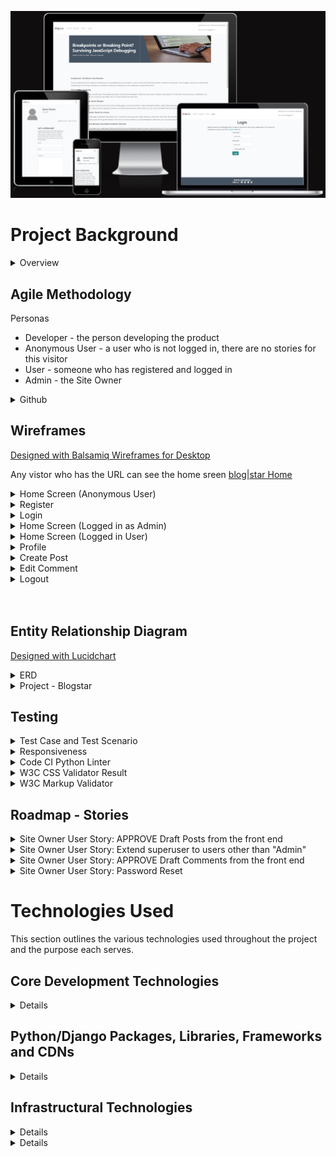 ![alt text](.ReadMe_Docs/images/am-i-responsive.png)

# Project Background

<details>

<summary>Overview</summary>

- This Django web development project is an extension of Code Institute, "I Think Therefore I Blog". 
- Unfortunately, for 95% of my development time, I confused, create a custom *model* with creating a custom *app*.  So at the 12<sup>th</sup> hour, I had to create a custom model: **Category**.  I integrated this into the masthead of each post and made it a mandatory dropdown selection for all posts.

- To demonstrate frontend CRUD I extended the Comment Edit/Delete to User Posts.  
- The original concept was to create Posts on the backend and allow registered users to create and delete comments on the frontend.  These comments were subject to approval of the site owner.  
- I have given the User the ability to have a Profile Page so they can add/change their Profile Picture, their Username, Email, First Name and Last Name.
	- This required me to add signals.py in the users app.  users.models.profile is a ManyToMany table and connects the django model User to the Cloudinary model CloudinaryField.  When the user adds a picture to their profile, the signal makes an entry in Profile.  Otherwise, when a user changed their profile picture, the Admin would have to connect their picture to their profile manually.

- Their Profile Page consolidates the Posts that they liked and gives them ability to Edit/Delete the comments that they've submitted and UNLIKE Liked Posts
- Users can also submit a Post of their own, making it more community driven
- I have also included a Category feature which allows Users to categorise their Posts.  This feature needs further development in order to produce more meaniingful reports or summaries
- From an Admin perspective, when the Admin is logged in, they have the ability to use a URL to login to djangos Admin feature.  The Admin retains full control over User Comments and User Posts as they need to be Approved by Admin before User contributions are published on the site for visitors and other Users.  Likes are not controlled by the Admin

## Personas:
1. Anonymous - Not Registerd or Registered but not Logged In
1. User - Registered AND Logged In
1. django superuser - Registered AND Logged In as Admin with password ![alt text](.ReadMe_Docs/images/image-4.png)

## Original Persona Capabilities
1. Anonymous people can: 
    - Read the site 
    - Register
    - Collaborate

1. User:
- In addition to the Anonymous capabilities they can:
    1. Login
    1. Logout
    1. Like/Unlike a Post
    1. Edit/Delete their own Comment(s)

3. django superuser (Admin):
- In addition to the User capabilities they can:
    1. Use django backend /admin

## New Persona Capabilities
1. Anonymous: 
    1. no changes

1. User:
- I added a CREATE page and a PROFILE page.
    - In the CREATE page, Users can:
    - Create a post with a Title*, Category*, Image, Content* and Excerpt 
    - Upon submittal of a post they get a "Post created!" success message and are redirected to the post_detail of the post they created.
    - The post is written to the Post Model with the username, slug, and status of *draft*.  Just like the original, the Admin must approve it so that he retains control of the content of the site while allowing Users the opportunity for greater participation.  
    - Once a Post is PUBLISHED, the User who created it can no longer Like, instead they can Delete/Edit their post  
    - In the Profile page users can now:
        1. Create/Update their: Username, Email, FirstName, LastName and profile picture
        1. View a list of Posts that they have Liked and can Unlike
        1. Update/Delete/View a list of Posts that they have submitted for approval
        1. Update/Delete/View a list of Posts that have been approved
        1. Update/Delete/View a list of Comments that they have submitted for approval
        1. Update/Delete/View a list of Comments that have been approved        
3. django superuser (Admin):
    - The django create superuser is: Admin and the password is: ![alt text](.ReadMe_Docs/images/image-4.png)
        1. For some of the features of the site you ***MUST*** login as Admin
            - I added an ADMIN link that brings you to /admin.
            - I wanted to add an APPROVE button to unapproved posts so that when logged in as Admin, posts could be approved on the frontend - a feature for the future!

</details>


## Agile Methodology

<summary>Personas</summary> 

- Developer - the person developing the product
- Anonymous User - a user who is not logged in, there are no stories for this visitor
- User - someone who has registered and logged in
- Admin - the Site Owner

</details>

<details>
<summary>Github</summary> 
Github was used for Planning, Recording and Sharing of all aspects of the project:

The [Project Elements:](https://github.com/users/DMASCoreDeclan/projects/20)
- [Code Repository](https://github.com/DMASCoreDeclan/PRD-PP4-Blog)
- [Version Control](https://github.com/DMASCoreDeclan/PRD-PP4-Blog) was used for version control of the code.  Regular [commits](https://github.com/DMASCoreDeclan/PRD-PP4-Blog/commits/main/) were created.  Where possible each commit was isolated to either a specific Issue but may have occassionally also included a minor change to some other part of the code
- [Milestones](https://github.com/users/DMASCoreDeclan/projects/20/views/3)
- [User Stories](https://github.com/users/DMASCoreDeclan/projects/20/views/10)
- [Kanban](https://github.com/users/DMASCoreDeclan/projects/20)
- [Labels](https://github.com/DMASCoreDeclan/PRD-PP4-Blog/labels)
- [Sizing](https://github.com/users/DMASCoreDeclan/projects/20/settings/fields/72230614) User Stories were sized using T-shirt sizing (XS, S, M, L, XL) 
- [MoSCow](https://github.com/users/DMASCoreDeclan/projects/20/views/7) Priorities are based on the MoSCoW method (Must have, Should have, Could have, Won't have)
</details>
</details>



## Wireframes
[Designed with Balsamiq Wireframes for Desktop](https://balsamiq.com/wireframes/desktop/)

Any vistor who has the URL can see the home sreen [blog|star Home](https://blogstar-fa4e79f10910.herokuapp.com/)

  <details>
  <summary>Home Screen (Anonymous User)</summary>  <img src=".ReadMe_Docs/images/wireframes/home-page.png">
  </details>

  <details>
  <summary>Register</summary>  <img src=".ReadMe_Docs/images/wireframes/register.png">
  </details>

  <details>
  <summary>Login</summary>  <img src=".ReadMe_Docs/images/wireframes/login.png">
  </details>

  <details>
  <summary> Home Screen (Logged in as Admin)</summary>  <img src=".ReadMe_Docs/images/wireframes/home-of-logged-in-admin.png">
  </details>

  <details>
  <summary> Home Screen (Logged in User)</summary>  <img src=".ReadMe_Docs/images/wireframes/home-of-logged-in-user.png">
  </details>

  <details>
  <summary>Profile</summary>  <img src=".ReadMe_Docs/images/wireframes/profile.png">
  </details>

  <details>
  <summary>Create Post</summary>  <img src=".ReadMe_Docs/images/wireframes/create.png">
  </details>

  <details>
  <summary>Edit Comment</summary>  <img src=".ReadMe_Docs/images/wireframes/edit-comment.png">
  </details>

  <details>
  <summary>Logout</summary>  <img src=".ReadMe_Docs/images/wireframes/logout.png">
  </details>

<br>
<br>

</details>
 
## Entity Relationship Diagram
[Designed with Lucidchart](https://www.lucidchart.com/pages/)

<details>
<summary>ERD</summary>  <img src=".ReadMe_Docs/images/pp4-erd.png">
</details>

<details>
<summary>Project - Blogstar</summary>

Blogstar is the django Project.  By default it uses SQLite but we're using PostgreSQL instead.

There are three apps within the project:

1. blog
1. about
1. users
1. external apps

<details>
<summary>App - blog</summary>

- `blog` models: `Post`, `Comment` and `Category`
- `blog` forms: `CommentForm`, `CategoryForm` and `PostForm`
- `blog` views: `PostList`, `PostLike`, `PostCreate`, 
- `blog` pages: `index.html`, `post_detail.html`, `edit_comment.html` and `post_create.html`

</details>

<details>
<summary>App - about</summary>

- `about` models:  `About` and `CollaborateRequest`
- `about` forms: `CollaborateForm`
- `about` views: `about_me`
- `about` pages: `about.html`

</details>

<details>
<summary>App - users</summary>

- `users` models: `Profile`.
- `users` forms: `UserRegisterForm`, `UserUpdateForm` and `ProfileUpdateForm`
- `users` views: `register`, `profile`, `comment_delete`, `register`, `register`, `register`, `register`
- `users` pages: ``

</details>

<details>
<summary>external - alauth, cloudinary </summary>

- There is one model in `users` called `Profile`.

</details>

</details>

<!-- </details> -->

## Testing

<details>

<summary>Test Case and Test Scenario</summary>

- All testing is manual.
- I logged into every URL and every Form as an Anonymous User, a User and as Admin.  After each action, I checked the console, and where appropriate, I checked the databae in /admin, to ensure the backend did as expected.  
- I performed [Test Case and Test Scenario testing](https://github.com/DMASCoreDeclan/PRD-PP4-Blog/tree/main/.ReadMe_Docs/BUG_REPORT.md) tests on Chrome.
- All bugs were [recorded](https://github.com/DMASCoreDeclan/PRD-PP4-Blog/tree/main/.ReadMe_Docs/BUG_REPORT.md) but divided into two types: 
	1. **Easy** to fix, misspellings or obvious ommissions, in .html/.py/.js/.css.  These were recorded, fixed on the fly and captured in a dedicated commit
	1. **Substantial** and may or may not be fixed.  These have a [Bug Issue in Github](https://github.com/users/DMASCoreDeclan/projects/20/views/13)

</details>


<details>

<summary>Responsiveness</summary>
- The website was viewed on a variety of devices such as Desktop, Laptop, iPhone 8, iPhone 11, iPad, and Androids to ensure responsiveness on various screen sizes. The website performed as intended. The responsive design was also checked using Chrome developer tools across multiple devices with structural integrity holding for the various sizes.

- [Am I responsive](https://ui.dev/amiresponsive?url=https://8000-dmascoredecl-prdpp4blog-8pcr8te1zt6.ws-eu108.gitpod.io/)
- [Responsinator](http://www.responsinator.com/?url=https%3A%2F%2F8000-dmascoredecl-prdpp4blog-8pcr8te1zt6.ws-eu108.gitpod.io%2F)

</details>


<details>

<summary>Code CI Python Linter</summary>


- [users.views.py ](https://github.com/DMASCoreDeclan/PRD-PP4-Blog/blob/main/.ReadMe_Docs/images/python-linter-for-user%20views.png)
- [blog.views.py ](https://github.com/DMASCoreDeclan/PRD-PP4-Blog/tree/main/.ReadMe_Docs/images/python-linter-for-blog-views.png)
- [about.views.py ](https://github.com/DMASCoreDeclan/PRD-PP4-Blog/tree/main/.ReadMe_Docs/images/python-linter-for-settings.png) - I'm not fixing these, these are django inserted
- [users.views.py ](https://github.com/DMASCoreDeclan/PRD-PP4-Blog/tree/main/.ReadMe_Docs/images/python-linter-for-about-views.png)

</details>


<details>

<summary>W3C CSS Validator Result</summary>

No errors were returned when passing through the official W3C CSS Validator [W3C CSS Validator Results](https://jigsaw.w3.org/css-validator/validator?uri=https%3A%2F%2Fblogstar-fa4e79f10910.herokuapp.com%2F&profile=css3svg&usermedium=all&warning=1&vextwarning=&lang=en)

![alt text](image.png)
</details>


<details>

<summary>W3C Markup Validator</summary>
No errors were returned when passing through the official W3C Markup Validator [W3C Validator Results]

</details>


## Roadmap - Stories

<details>
<summary>Site Owner User Story: APPROVE Draft Posts from the front end</summary>

[Site Owner User Story: APPROVE Draft Posts from the front end](https://github.com/DMASCoreDeclan/PRD-PP4-Blog/issues/37)

</details>

<details>
<summary>Site Owner User Story: Extend superuser to users other than "Admin"</summary>

[Site Owner User Story: Extend superuser to users other than "Admin"](https://github.com/DMASCoreDeclan/PRD-PP4-Blog/issues/38)

</details>

<details>
<summary>Site Owner User Story: APPROVE Draft Comments from the front end</summary>

[Site Owner User Story: APPROVE Draft Comments from the front end](https://github.com/DMASCoreDeclan/PRD-PP4-Blog/issues/39)

</details>

<details>
<summary>Site Owner User Story: Password Reset</summary>

[Site Owner User Story: Password Reset](https://github.com/DMASCoreDeclan/PRD-PP4-Blog/issues/40)

</details>

# Technologies Used

This section outlines the various technologies used throughout the project and the purpose each serves.

## Core Development Technologies

<details>

- [Django](https://www.djangoproject.com/) used as a full-stack framwork for developing the app.
- [JavaScript](https://www.ecma-international.org/publications-and-standards/standards/ecma-262/) used for client-side interaction and validation.
- [HTML](https://html.spec.whatwg.org/)/[CSS](https://www.w3.org/Style/CSS/Overview.en.html) + [Django Template Language](https://docs.djangoproject.com/en/4.2/ref/templates/language/) used for building out site pages.

</details>

## Python/Django Packages, Libraries, Frameworks and CDNs

<details>

- [cloudinary](https://pypi.org/project/django-cloudinary-storage/) - Django Cloudinary Storage is a Django package that facilitates integration with Cloudinary by implementing Django Storage API. You can use Cloudinary for both media and static file
- [crispy-bootstrap5](https://django-crispy-forms.readthedocs.io/en/latest/) - Django-crispy-forms provides you with a |crispy filter and {% crispy %} tag that will let you control the rendering behavior of your Django forms in a very elegant and DRY way
- [dj-database-url](https://pypi.org/project/dj-database-url/) - This simple Django utility allows you to utilize the 12factor inspired DATABASE_URL environment variable to configure your Django application.
- [dj3-cloudinary-storage](https://pypi.org/project/dj3-cloudinary-storage/) - Django Cloudinary Storage is a Django package that facilitates integration with Cloudinary by implementing Django Storage API
- [django-allauth](https://docs.allauth.org/en/latest/) - A fully integrated Django authentication app that allows for both local and social authentication, with flows that just work, beautifully!
- [django-crispy-forms](https://django-crispy-forms.readthedocs.io/en/latest/) - Django-crispy-forms provides you with a |crispy filter and {% crispy %} tag that will let you control the rendering behavior of your Django forms in a very elegant and DRY way
- [django-summernote](https://pypi.org/project/django-summernote/) - Summernote is a JavaScript library that helps you create WYSIWYG editors online.
- [gunicorn](https://gunicorn.org/) - Gunicorn 'Green Unicorn' is a Python WSGI HTTP Server for UNIX
- [oauthlib](https://pypi.org/project/oauthlib/) - A generic, spec-compliant, thorough implementation of the OAuth request-signing logic
- [psycopg2](https://pypi.org/project/psycopg2/) - Psycopg is the most popular PostgreSQL database adapter for the Python programming language
- [PyJWT](https://pyjwt.readthedocs.io/) - Python library which allows you to encode and decode JSON Web Tokens (JWT)
- [FavIcon](https://favicon.io/) - Quickly generate your favicon from text, image, or choose from hundreds of emoji
- [Google Fonts](https://fonts.google.com/) - High-quality google fonts to use on your web site.
- [Font Awesome](https://fontawesome.com/) - Font Awesome is the Internet's icon library and toolkit, used by millions of designers, developers, and content creators
- [Bootstrap 5](https://getbootstrap.com/docs/5.0/getting-started/introduction/) - Get started with Bootstrap, the world’s most popular framework for building responsive, mobile-first sites
- [Tables Generator](https://www.tablesgenerator.com/markdown_tables) - [About](https://www.tablesgenerator.com/about)


</details>

## Infrastructural Technologies

<details>

- [PostgreSQL](https://www.postgresql.org/docs/12/) Current version provided by [Code Institute PostgresSQL](https://dbs.ci-dbs.net//)   (Originally on [ElephantSQL](https://www.elephantsql.com/) until v12 became unavailable.)  
- [Heroku](https://www.heroku.com/) - used for hosting the application.
- [Cloudinary](https://cloudinary.com/) - used for storing static files and media files.

</details>



<details>

# Table of Contents
- [Project Background](#Project-Background)
    - [👀 Overview](#-overview)
- [🔁 Process](#-process)
    - [❓ Problem Statement:](#-problem-statement)
    - [🔎 Research](#-research)
    - [🎨 Design](#-design)
    - [👨‍💻 Development](#-development)
      - [📈 Link to the GitHub Project board](#-link-to-the-github-project-board)
      - [👤 User Stories](#-user-stories)
    - [🧮 Data Models](#-data-models)
-
- [🛣️ Roadmap](#️-roadmap)
- [🪲 Bugs](#-bugs)
- [⚙️ Technologies Used](#️-technologies-used)
  - [💾 Core Development Technologies](#-core-development-technologies)
  - [📚 Libraries, Frameworks and Packages](#-libraries-frameworks-and-packages)
  - [🐍 Python/Django Packages](#-pythondjango-packages)
  - [🖥️ Infrastructural Technologies](#️-infrastructural-technologies)
- [🧪 Testing](#-testing)
  - [🤖 Automatic Testing](#-automatic-testing)
  - [⚒️ Manual Testing](#️-manual-testing)
    - [🛰️ Overview](#️-overview)
    - [🧪 General Testing](#-general-testing)
    - [🏠 Homepage \& Search Testing](#-homepage--search-testing)
    - [✈️ Flight Search Results Testing](#️-flight-search-results-testing)
    - [💵 Payment \& Confirmation Testing](#-payment--confirmation-testing)
    - [🔒 Authorisation Testing](#-authorisation-testing)
    - [🚦 Lighthouse Testing](#-lighthouse-testing)
    - [📱 Responsiveness Testing](#-responsiveness-testing)
    - [✅ Code Validation](#-code-validation)
- [🖥️ Deployment](#️-deployment)
  - [📦 Local Deployment](#-local-deployment)
  - [💜 Heroku Deployment](#-heroku-deployment)
  - [📐 Environment Variables](#-environment-variables)
- [👋 Credits](#-credits)


# 🔁 Process

- The development process was carried out using an Agile methodology with a focus on iterative development and continuous improvement.
- The project was managed using GitHub Project boards with user stories and tasks.  [GitHub Project](https://github.com/users/DMASCoreDeclan/projects/20/views/1)
- .

####  

####  User Stories [GitHub User board](https://github.com/users/DMASCoreDeclan/projects/20/views/10)

<details>
I divided the User Stories into 3 types

- Developer Stories - Developer prerequistes in order for the django to run ie Heroku, ElephandSQL and Github
- Site Owner Stories - The underlying features that the Site Owner wanted
- User Stories - The User Experience of the site





### 🧮 Data Models

<details>

The data models for the project are shown below:

![Database schema](/readme/dbdiagram.png)

- Users app:
  - `User` - custom user model which extends the Django `AbstractUser` model. Default username field is replaced with email field.

<br>

- Core app:
  - `Flight` - represents a flight. Contains origin, destination, outbound date, flight number, aircraft, departure time, arrival time and price.
  - `Booking` - represents a booking. Contains user, trip email, flight(s), fare(s), booking reference number, booking date, total price and status.
  - `Passenger` - represents Passengers associated with a Booking. Contains first name, last name and Booking id.
  - `Airport` - represents an airport. Contains name, IATA code, locality, region and country.
  - `Aircraft` - represents aircraft flow for a given flight. Contains aircraft model/type, identification and number of seats. Note: The Aircraft model was originally implemented with the intention of using it to implement seat selection functionality and options for seating and fares configurations. However, this was not implemented due to time constraints and potential for scope creep.

<br>

- Blog app:
  - `BlogPost` - represents a blog post. Contains title, image, content, date created and content rendered which is required to render content created with a Markdown field. The Markdown field was added to the admin panel to allow for content formatting/styling.

<br>

</details>

---
- The Checkout page shows the Order Summary and the Payment Details form.
- The Order Summary is populated with the flight and fare information stored in session storage.
- For the purposes of this project, the Payment Details form is a mockup and does not process any payments. The form is lightly validated on the front-end using the Payform library with some minor modification to allow for dummy card data to be entered.

<details>
<summary>Checkout page</summary>

![Screenshot of Checkout page](/readme/checkout.jpeg)

</details>
</details>

### ✅ Confirmation

<details>

- The Confirmation page shows the user's booking reference number and a confirmation message.
- A CTA button is shown which allows the user to view their bookings.

<details>
<summary>Confirmation page</summary>

![Screenshot of Confirmation page](/readme/confirmation.jpeg)

</details>
</details>

### 📜 Bookings

<details>

- The Bookings page shows a list of the user's bookings.
- An Edit button is shown for each booking which allows the user to edit the booking's passengers.
- The Booking detail page shows the booking's details and the passenger details.

<details>
<summary>Bookings page</summary>

![Screenshot of Bookings page](/readme/bookings.jpeg)

</details>
</details>

#### ❌ Cancel Booking

<details>

- The user can cancel a booking by clicking the "Cancel Booking" button on the Booking detail page.
- This deletes the booking from the database by sending an AJAX request to the server and redirects the user to the Bookings page.
  A confirmation dialog is shown to the user to confirm that they want to cancel the booking.

<details>
<summary>Cancel Booking</summary>

![Screenshot of Cancel Booking](/readme/booking-cancel.jpeg)

</details>
</details>

#### 👥 Edit Passengers

<details>

- The user can edit a booking's passengers by clicking the "Edit Passengers" button on the Booking detail page.
- This sends an AJAX request (via htmx) to the server and loads the Passengers form with the booking's passenger data pre-populated.
- The user can then edit the passenger data and submit the form to update the booking's passenger data, or cancel the edit and return to the Booking detail page.

</details>

### 🌐 Blog

<details>

- The Blog is basic in design and is not a focus of this project.
- The Blog page shows a list of blog posts which were generated using the ChatGPT.
- The Blog detail page shows the blog post's title, image and content.
- New blog posts can be added via the Django Admin dashboard.

<details>
<summary>Blog page</summary>

![Screenshot of Blog page](/readme/blog.jpeg)

</details>
</details>

### 🤔 About

<details>

- The About page shows a brief description of the project and the technologies used.

<details>
<summary>About page</summary>

![Screenshot of About page](/readme/about.jpeg)

</details>
</details>

---

<br>
<br>
<br>



---

<br>
<br>
<br>

# 🪲 Bugs

<details>

1. When styling the flight search result cards, there was some difficulty in adding a transition to animate the expansion of the card when clicked, to show the fares. It was found that it is not possible to transition from `display:hidden`, nor is it possible to transition from `height:0` to `height:auto`. A workaround was implemented by setting `max-height:0` with `overflow:hidden` then using JavaScript to add `max-height:100rem` (or any other large value) along with `transition:all` to animate the card expansion and collapse.
2. The "alternate date selector" on the flight results page works by sending an AJAX request (via htmx) when an alternate date is clicked, and responding with HTML with the new flight data for the given date. When the new HTML is loaded from the response, the click event listeners need to be re-attached to the new flight card elements so that they expand when clicked, to show the fares. However, when initially trying to implement this re-attachment, an issue arose where the flight cards would not expand every second time an alternate date was selected. Following some troubleshooting, it was found that the click event listeners were compounding, thus negating each other (i.e. as if a user clicked the card twice in rapid succession). Using `console.log` and Chrome Dev Tools for debugging enabled me to see which events were firing so that the issue could be identified and solved by defining the click handler function outside of the event listner function. [Relevant Stack Overflow thread.](https://stackoverflow.com/questions/41720943/rebind-javascript-events-and-addeventlistener-fires-twice)
3. The `Flight`s table contains 90,000 rows of data and when implementing the `Booking`s CRUD functionality, there were severe issues experienced particularly in the admin panel when trying to view/edit `Booking`s which resulted in indefinite loading times as the `Flight`s data was loaded. Django has a number of built-in solutions for this issue and a solution was implemented by defining `search_fields` and `autocomplete_fields` in the `ModelAdmin` configurations for the `Flight` and `Booking` models. [Django Documentation Reference](https://docs.djangoproject.com/en/4.2/ref/contrib/admin/#django.contrib.admin.ModelAdmin.autocomplete_fields)
4. When testing the site on mobile, a bug was identified where the date input field placeholder text would not display. Following some research and troubleshooting, it was found that this is a known issue with Flatpickr and a workaround was found as [referenced in this JSfiddle](https://jsfiddle.net/Sova12309/7bmpy9jc/9/).

<details>
<summary>Code Snippet Implemented to fix bug #4</summary>


```css
.flatpickr-mobile:before {
  content: attr(placeholder);
  color: #9ca3af;
  width: 100%;
}

.flatpickr-mobile:focus[value]:not([value=""]):before {
  display: none;
}

input[type="hidden"][value]:not([value=""]) + .flatpickr-mobile:before {
  display: none;
}
```

</details>

<br>

5. When testing the alternate date selection feature, a bug was identified where the "No flights on selected date" error message would not disappear during the transition between a newly selected alternate date. Additionally, if the fares container was expanded for a flight, it would remain visible during the request when selecting a new date. The loading indicator would display during the request, but would push the error message/fares container down. The intended behaviour was for all content - including flights, fares and error messages - to be hidden during a request, and for the loading indicator to display. Some time was spent troubleshooting the `htmx` implementation, however it was found that all that needed to be done was add `classList.add('hidden')` to these elements when an alternate date was clicked, as I had done for the flight cards already in the earlier stages of development. This was a simple fix and a reminder to always ensure code is clean and well documented, as I had already forgotten how I had implemented this functionality on the flight cards by the time I was reaching the latter stages of development.

<details>
<summary>Screenshot of bug #5</summary>

![Screenshot of bug](/readme/no-flights-bug.png)

</details>

6. When testing the site on mobile, a bug was identified where when clicking on the search form input fields (origin, destination, dates), the keyboard displayed which was not intented as the user must select from the dropdown menu/date picker. This was solved by adding `readonly` to the input fields. Future iterations of the site will allow for user keyboard input, however this was not implemented due to time constraints and potential for scope creep.
7. Fixing bug #6 resulted in a new bug where a user could submit the search form without entering any data. This was solved by adding a simple piece of logic which removes the `readonly` attribute before validating the form, to check that the input values are valid before submitting.

<details>
<summary>Code snippet added to fix bug #7</summary>

```javascript
// SEARCH FORM VALIDATION
const validateForm = function (e) {
  e.preventDefault();

  // NEW CODE SNIPPET ADDED TO FUNCTION
  document.querySelectorAll("input").forEach((input) => {
    input.removeAttribute("readonly");
  });

  ...

  // REST OF FUNCTION...
  ...
}

```
</details>
<br>

8. Performance issues were identified with slow page loading speeds noted when accessing a user's Bookings page. Django Debug Toolbar helped to identify inefficient database queries which were causing the performance issues. Queries were optimised by using `select_related` which brought the total load time from 4800ms to 120ms - a significant improvement.


</details>

---

<br>
<br>
<br>




---

<br>
<br>
<br>

# 🧪 Testing

## 🤖 Automatic Testing

<details>

- Automated unit tests were written for core back-end functionality of the app to test data validation and integrity, templates used, HTTP status codes, user input etc.
- 35 tests were written in total.
- The [`Coverage`](https://pypi.org/project/coverage/) package was used to assist in guiding test requirements.
- 100% coverage was achieved on the `core` models and views.
- Future plans to write unit tests for coverage on `blog` and `users` apps.

<details>
<summary>Test coverage report</summary>

![Coverage report](/readme/test-coverage.png)

</details>
</details>

## ⚒️ Manual Testing

### 🛰️ Overview

<details>

- Responsiveness was tested as per below table (go to section: [Responsiveness](#-responsiveness-testing))
- All HTML files were passed through the W3C validator with no errors
- All JavaScript files were passed through JSHint with no errors present.
- The website was tested on major browsers including Chrome, Safari, Firefox and Edge.
- All user flows were tested in depth including navigating through the booking flow, viewing blog content, entering search queries, clicking CTAs and links, and form submission.
- All forms were tested to ensure validation was present and that forms could be submitted without error
- Lighthouse was used to test for Performance, Accessibility, Best Practices and SEO and adjustments were made to improve test results.
- WAVE was used to test for accessibility issues and adjustments were made to improve test results.

</details>

---

### 🧪 General Testing

<details>
<summary>Expand test detail</summary>

| Test                  | Action                                                                                                                                                                                         | Success Criteria                                                              |
| --------------------- | ---------------------------------------------------------------------------------------------------------------------------------------------------------------------------------------------- | ----------------------------------------------------------------------------- |
| Homepage loads        | Navigate to website URL                                                                                                                                                                        | Page loads < 3s, no errors                                                    |
| Links                 | Click on each Navigation link, CTA, button, logo, footer link                                                                                                                                  | Correct page is loaded/correct action performed, new tab opened if applicable |
| Form validation       | Enter data into each input field, ensure only valid data is accepted                                                                                                                           | Form doesn't submit until correct data entered, error message shown           |
| Responsiveness        | Resize viewport window from 320px upwards with Chrome Dev Tools. Test devices as detailed in [Responsiveness Testing](#-responsiveness-testing)                                                               | Page layout remains intact and adapts to screen size as intended              |
| Lighthouse            | Perform Lighthouse test on each page for the primary user flow (Booking process)                                                                                                               | Score of > 89 on Performance, Accessibility, Best Practices                   |
| Browser compatibility | Test links, layout, appearance, functionality and above Tests on Chrome, Safari, Firefox and Edge. BrowserStack used to test various mobile/large format devices with recent browser versions. | Website looks and functions as intended and passes all tests above            |

</details>

---

### 🏠 Homepage & Search Testing

<details>
<summary>Expand test detail</summary>

| Test                         | Action                                                                                                             | Success Criteria                                                                                                                                                                                                                            |
| ---------------------------- | ------------------------------------------------------------------------------------------------------------------ | ------------------------------------------------------------------------------------------------------------------------------------------------------------------------------------------------------------------------------------------- |
| Origin/Destination selection | - Click Origin/Destination fields.                                                                                 | - Drop down menu opens with correct data.<br>- Text input disabled. <br>- Dropdown closes on click outside. <br>- Correct selection added to field.                                                                                         |
| Trip type selection          | - Select trip type (return/one-way)                                                                                | - One-way trip hides return date field. <br>- Return trip shows return date field.                                                                                                                                                          |
| Date selection               | - Click date field                                                                                                 | - On click, show date picker.<br>- Dates in the past disabled.<br>- Dates after 01-07-2024 disabled.<br>- Correct selection added to field.                                                                                                 |
| Passenger selection          | - Click passengers field                                                                                           | - Drop down menu displays with up to 8 passengers                                                                                                                                                                                           |
| Form submission              | - Fill in form and click submit button                                                                             | - Form submitted<br>- Flight results page loaded with correct data                                                                                                                                                                          |
| Validation                   | - Select same origin and destination<br>- Select return date before selected outbound date<br>- Leave fields blank | - Field validation message shown if same origin and destination<br>- Field validation message shown if return date before outbound date<br>- Field validation messages shown for blank fields<br>- Form does not submit until data is valid |

</details>

---

### ✈️ Flight Search Results Testing

<details>
<summary>Expand test detail</summary>

| Test            | Action                                               | Success Criteria                                                                                                           |
| --------------- | ---------------------------------------------------- | -------------------------------------------------------------------------------------------------------------------------- |
| Flight results  | - Review flight results                              | - Correct flight data shown                                                                                                |
| Alternate dates | - Select alternate dates for outbound/return flights | - Correct flight data fetched<br>- Correct dates added to selector<br>- Error message shown if same/invalid dates selected |
| Fare selection  | - Select a fare                                      | - Fares container expands on click<br>- Correct fare data shown<br>- Fare/flight selection works as intended               |
| Edit flight     | - Edit a flight selection                            | - When edit button clicked, flight results show and new flight can be selected                                             |
| Confirm flights | - Select flights and confirm                         | - When confirmed, date added to session storage and request sent                                                           |

</details>

---

### 💵 Payment & Confirmation Testing

<details>
<summary>Expand test detail</summary>

| Test            | Action                                               | Success Criteria                                                                                                           |
| --------------- | ---------------------------------------------------- | -------------------------------------------------------------------------------------------------------------------------- |
| Flight results  | - Review flight results                              | - Correct flight data shown                                                                                                |
| Alternate dates | - Select alternate dates for outbound/return flights | - Correct flight data fetched<br>- Correct dates added to selector<br>- Error message shown if same/invalid dates selected |
| Fare selection  | - Select a fare                                      | - Fares container expands on click<br>- Correct fare data shown<br>- Fare/flight selection works as intended               |
| Edit flight     | - Edit a flight selection                            | - When edit button clicked, flight results show and new flight can be selected                                             |
| Confirm flights | - Select flights and confirm                         | - When confirmed, date added to session storage and request sent                                                           |

</details>

---

### 🔒 Authorisation Testing

<details>
<summary>Expand test detail</summary>

| Test            | Action                                               | Success Criteria                                                                                                           |
| --------------- | ---------------------------------------------------- | -------------------------------------------------------------------------------------------------------------------------- | --- |
| Flight results  | - Review flight results                              | - Correct flight data shown                                                                                                |
| Alternate dates | - Select alternate dates for outbound/return flights | - Correct flight data fetched<br>- Correct dates added to selector<br>- Error message shown if same/invalid dates selected |
| Fare selection  | - Select a fare                                      | - Fares container expands on click<br>- Correct fare data shown<br>- Fare/flight selection works as intended               |
| Edit flight     | - Edit a flight selection                            | - When edit button clicked, flight results show and new flight can be selected                                             |
| Confirm flights | - Select flights and confirm                         | - When confirmed, date added to session storage and request sent                                                           |     |

</details>

---

### 🚦 Lighthouse Testing

<details>

- All pages were tested using Lighthouse with the primary goals of identifying performance and accessibility issues and ensuring adherance to best practices.
- The Lighthouse test results for each step of the `core` user flow are shown below:
<details>
<summary>Homepage</summary>

![Homepage Lighthouse test](/readme/Lighthouse-homepage.png)

</details>
<details>
<summary>Flights</summary>

![Flights Lighthouse test](/readme/Lighthouse-flights.png)

</details>
<details>create.png
<summary>Passengers</summary>

![Passengers Lighthouse test](/readme/Lighthouse-passengers.png)

</details>
<details>
<summary>Checkout</summary>

![Checkout Lighthouse test](/readme/Lighthouse-summary.png)

</details>
<details>
<summary>Bookings Overview</summary>

![Bookings Lighthouse test](/readme/Lighthouse-bookings)

</details>
<details>
<summary>Booking Detail</summary>

![Booking Detail Lighthouse test](/readme/Lighthouse-booking-detail)

</details>
</details>

---

### 📱 Responsiveness Testing

<details>

- Testing for responsiveness was conducted using Chrome Dev Tools and ResponsivelyApp.
- The website was tested extensively on a range of emulated mobile, tablet and large format screen sizes in both portrait and landscape orientations.
<details>
<summary>Responsiveness test results</summary>


</details>

| Device             | iPhone SE   | iPhone X    | iPhone 12 Pro | iPhone 13 Pro Max | iPhone 14 Pro Max | iPad         | iPad Air     | iPad Pro      | Macbook Pro  |
| ------------------ | ----------- | ----------- | ------------- | ----------------- | ----------------- | ------------ | ------------ | ------------- | ------------ |
| **Resolution**     | **375x667** | **375x812** | **390x844**   | **414x76**        | **414x896**       | **768x1024** | **820x1180** | **1024x1366** | **1440x900** |
| Render             | Pass        | Pass        | Pass          | Pass              | Pass              | Pass         | Pass         | Pass          | Pass         |
| Layout             | Pass        | Pass        | Pass          | Pass              | Pass              | Pass         | Pass         | Pass          | Pass         |
| Functionality      | Pass        | Pass        | Pass          | Pass              | Pass              | Pass         | Pass         | Pass          | Pass         |
| Links              | Pass        | Pass        | Pass          | Pass              | Pass              | Pass         | Pass         | Pass          | Pass         |
| Images             | Pass        | Pass        | Pass          | Pass              | Pass              | Pass         | Pass         | Pass          | Pass         |
| Portrait/Landscape | Pass        | Pass        | Pass          | Pass              | Pass              | Pass         | Pass         | Pass          | Pass         |

</details>

---

### ✅ Code Validation

<details>

- All HTML pages were checked with the [W3C Markup Validation Service](https://validator.w3.org/) with no major errors present. Errors were present for `htmx` attributes, however these are valid and necessary for the functionality of the site. There were also duplicate IDs present in the HTML, however these are also valid and necessary for the functionality of the site.
- All JavaScript files were passed through [JSHint](https://jshint.com/) with no errors present.
- All custom coded Python files were formatted with a PEP8 complaint formatter - [Black](https://pypi.org/project/black/).

- HTML Validation Examples:
  - [Homepage](https://validator.w3.org/nu/?doc=https%3A%2F%2Fflyux.carlmurray.design%2F)
  - [Search Results](https://validator.w3.org/nu/?doc=https%3A%2F%2Fflyux.carlmurray.design%2Fsearch_results%2F%3Fcsrfmiddlewaretoken%3D8KBZVKvX5lSOnxG31kPxxvzRddpEYACScsdbbPRenaPjeZT3OdKDnNFBofnKkoF4%26trip_type%3Dreturn%26origin%3DDublin%2B%2528DUB%2529%26destination%3DCork%2B%2528ORK%2529%26outbound_date%3D2023-08-30%26return_date%3D2023-08-31%26passengers%3D1)
  - [Checkout](https://validator.w3.org/nu/?doc=https%3A%2F%2Fflyux.carlmurray.design%2Fcheckout)
  - [Blog](https://validator.w3.org/nu/?doc=https%3A%2F%2Fflyux.carlmurray.design%2Fblog)


</details>

<br>
<br>
<br>

# 🖥️ Deployment

<details>

#### 📦 Local Deployment  
1. Clone the repository from GitHub by clicking the "Code" button and copying the URL.
1. Open your preferred IDE and open a terminal session in the directory you want to clone the repository to.
1. Type `git clone` followed by the URL you copied in step 1 and press enter.
1. Install the required dependencies by typing `pip install -r requirements.txt` in the terminal.
1. Note: The project is setup to use environment variables. You will need to set these up in your local environment. See [Sample Environment Variables](/env_sample.py) for more information.
1. Please also Note: This project uses a cloud based Postgress (min v12) database, you may use whatever database you wish
1. Connect your database of choice and run the migrations by typing `python3 manage.py migrate` in the terminal.
1. **The SUPERUSER MUST be "Admin" otherwise the url for the Admin will not apppear when you log in as the superuser**
1. Create a superuser by typing `python3 manage.py createsuperuser` in the terminal and follow the prompts.  
1. Optional: Fixtures for posts are held in `fixtures` directory. To add pre-populated data to the database, run `python3 manage.py loaddata blog/fixtures/posts.json`.
1. Run the app by typing `python3 manage.py runserver` in the terminal and opening the URL in your browser.

#### 💜 Heroku Deployment
1. Login to the [Heroku](https://dashboard.heroku.com/) dashboard and create a new app.
1. Connect your GitHub repository to your Heroku app.
1. In the Settings tab, ensure that the Python Buildpack is added.
1. Set environment variables in the Config Vars section of the Settings tab.  
![Heroku Config Vars](.ReadMe_Docs/images/heroku-config-vars.png)
1. In the Deploy tab, enable automatic deploys from your GitHub repository.
1. Click the "Deploy Branch" button to deploy the app.
1. Once the app has been deployed, click the "Open App" button to view the app.

#### 💜 Cloudinary Deployment
1. Login to [Cloudinary](https://cloudinary.com/)
1. From the Cloudinary Dashboard, copy the CLOUDINARY_URL and place in the local env.py and Config Vars on Heroku.

#### 📐 Environment Variables
- For local deployment, you will need to create a `.env` file in the root directory of the project and set the environment variables in this file.
- [Sample Environment Variables](/env_sample.py)
- For Heroku deployment, you will need to set the environment variables through the Heroku CLI or through the Heroku dashboard under 'Config Vars'.
- You need to define the following variables:
  - If using a Postgres database (must have v12 minimum, required gor gunicorn):
    - `DATABASE_URL` - the URL for your Postgres database.
  - Django settings:
    - `SECRET_KEY` - the secret key for your Django project.
    - `DEBUG` - set to `True` for development, `False` for production.
  - If using Cloudinary:
    - `CLOUDINARY_URL` - your Cloudinary access key ID.
    

</details>
  
<br>
<br>
<br>

---

# 👋 Credits

<details>


- [Favicon.io](https://favicon.io/) - used to create favicon.
- [Payform](https://github.com/jondavidjohn/payform) - used for Payment Details input formatting.
- As always, Antonio my mentor

</details> -->